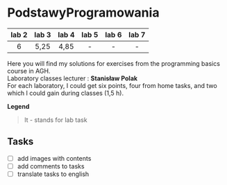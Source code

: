 # PodstawyProgramowania
lab 2 | lab 3| lab 4 | lab 5 | lab 6 | lab 7
:----:| :---:| :----:|:-----:|:-----:|:----:
6     | 5,25 | 4,85  | -     | -      | - 



Here you will find my solutions for exercises from the programming basics course in AGH. \
Laboratory classes lecturer : **Stanisław Polak** \
For each laboratory, I could get six points, four from home tasks, and two which I could gain during classes (1,5 h).

__Legend__
> lt - stands for lab task

## Tasks 
 - [ ] add images with contents
 - [ ] add comments to tasks
 - [ ] translate tasks to english
